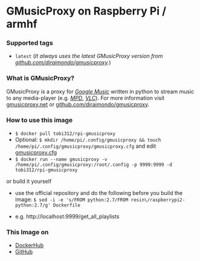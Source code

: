 # GMusicProxy on Raspberry Pi / armhf

### Supported tags
-	`latest` (*It always uses the latest GMusicProxy version from [github.com/diraimondo/gmusicproxy](https://github.com/diraimondo/gmusicproxy).*)

### What is GMusicProxy?
GMusicProxy is a proxy for [*Google Music*](https://play.google.com/music/listen) written in python to stream music to any media-player (e.g. [*MPD*](https://www.musicpd.org/), [*VLC*](http://www.videolan.org/vlc/)). For more information visit [gmusicproxy.net](http://gmusicproxy.net/) or [github.com/diraimondo/gmusicproxy](https://github.com/diraimondo/gmusicproxy).

### How to use this image
* ``` $ docker pull tobi312/rpi-gmusicproxy ```
* Optional: ``` $ mkdir /home/pi/.config/gmusicproxy && touch /home/pi/.config/gmusicproxy/gmusicproxy.cfg ``` and edit [gmusicproxy.cfg](https://github.com/TobiasH87Docker/rpi-gmusicproxy/blob/master/gmusicproxy.cfg)
* ``` $ docker run --name gmusicproxy -v /home/pi/.config/gmusicproxy:/root/.config -p 9999:9999 -d tobi312/rpi-gmusicproxy ``` 

or build it yourself
* use the official repository and do the following before you build the image: ``` $ sed -i -e 's/FROM python:2.7/FROM resin\/raspberrypi2-python:2.7/g' Dockerfile ```

* e.g. http://localhost:9999/get_all_playlists 

### This Image on
* [DockerHub](https://hub.docker.com/r/tobi312/rpi-gmusicproxy/)
* [GitHub](https://github.com/TobiasH87Docker/rpi-gmusicproxy)
